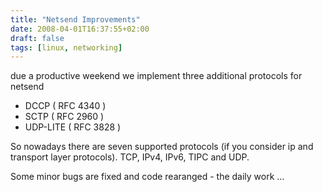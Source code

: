 ```yaml
---
title: "Netsend Improvements"
date: 2008-04-01T16:37:55+02:00
draft: false
tags: [linux, networking]
---
```


due a productive weekend we implement three additional protocols for netsend


* DCCP ( RFC 4340 )
* SCTP ( RFC 2960 )
* UDP-LITE ( RFC 3828 )


So nowadays there are seven supported protocols (if you consider ip and
transport layer protocols). TCP, IPv4, IPv6, TIPC and UDP.


Some minor bugs are fixed and code rearanged - the daily work ...



